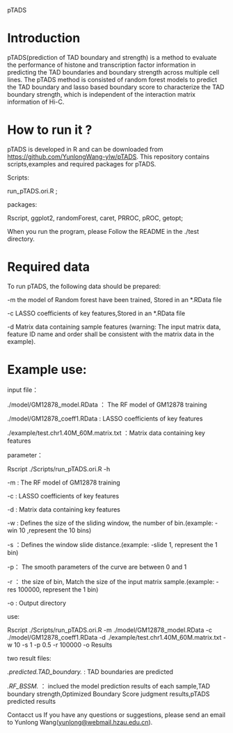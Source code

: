pTADS
# Introduction
pTADS(prediction of TAD boundary and strength) is a method to evaluate the performance of histone and transcription factor information in predicting the TAD boundaries and boundary strength across multiple cell lines. The pTADS method is consisted of random forest models to predict the TAD boundary and lasso based boundary score to characterize the TAD boundary strength, which is independent of the interaction matrix information of Hi-C.

# How to run it ?
pTADS is developed in R and can be downloaded from https://github.com/YunlongWang-ylw/pTADS. This repository contains scripts,examples and required packages for pTADS.

Scripts:

  run_pTADS.ori.R ;


packages:

  Rscript, ggplot2, randomForest, caret, PRROC, pROC, getopt;
  
  
When you run the program, please Follow the README in the ./test directory.

# Required data
To run pTADS, the following data should be prepared:

-m  the model of Random forest have been trained, Stored in an *.RData file 

-c  LASSO coefficients of key features,Stored in an *.RData file 

-d  Matrix data containing sample features (warning: The input matrix data, feature ID name and order shall be consistent with the matrix data in the example). 

# Example use: 
input file：

./model/GM12878_model.RData  ： The RF model of GM12878 training

./model/GM12878_coeff1.RData :  LASSO coefficients of key features

./example/test.chr1.40M_60M.matrix.txt    ：Matrix data containing key features

parameter：

Rscript ./Scripts/run_pTADS.ori.R -h

 -m : The RF model of GM12878 training
  
 -c : LASSO coefficients of key features
  
 -d : Matrix data containing key features
 
 -w : Defines the size of the sliding window, the number of bin.(example: -win 10 ,represent the 10 bins)
 
 -s  ：Defines the window slide distance.(example: -slide 1, represent the 1 bin)
 
 -p： The smooth parameters of the curve are between 0 and 1
 
 -r ： the size of bin, Match the size of the input matrix sample.(example: -res 100000, represent the 1 bin)  
 
 -o : Output directory
 


use:

Rscript ./Scripts/run_pTADS.ori.R -m ./model/GM12878_model.RData -c ./model/GM12878_coeff1.RData -d ./example/test.chr1.40M_60M.matrix.txt -w 10 -s 1 -p 0.5 -r 100000 -o Results

two result files:

*.predicted.TAD_boundary.* :  TAD boundaries are predicted

*.RF_BSSM.*    ： inclued the model prediction results of each sample,TAD boundary strength,Optimized Boundary Score judgment results,pTADS predicted results



Contacct us
If you have any questions or suggestions, please send an email to Yunlong Wang(yunlong@webmail.hzau.edu.cn).
